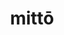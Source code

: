 ---
title: mittō
meaning: to send
ch: nine
pos: verb
inf: mittere
secondppstem: mitt
infend: ere
conjugation: third
derivative: mission
mt: yes
mt8thru10: yes
f3: yes
f: yes
---